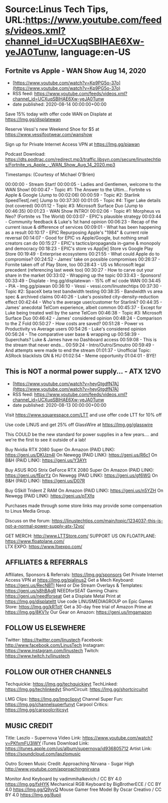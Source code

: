 # Source:Linus Tech Tips, URL:https://www.youtube.com/feeds/videos.xml?channel_id=UCXuqSBlHAE6Xw-yeJA0Tunw, language:en-US

## Fortnite vs Apple - WAN Show Aug 14, 2020
 - [https://www.youtube.com/watch?v=Kp9PG5o-37o](https://www.youtube.com/watch?v=Kp9PG5o-37o)
 - RSS feed: https://www.youtube.com/feeds/videos.xml?channel_id=UCXuqSBlHAE6Xw-yeJA0Tunw
 - date published: 2020-08-14 00:00:00+00:00

Save 15% today with offer code WAN on Displate at https://lmg.gg/displatewan

Reserve Vessi's new Weekend Shoe for $5 at https://www.vessifootwear.com/wanshow

Sign up for Private Internet Access VPN at https://lmg.gg/piawan

Podcast Download: https://dts.podtrac.com/redirect.mp3/traffic.libsyn.com/secure/linustechtips/Fortnite_vs_Apple_-_WAN_Show_Aug_14_2020.mp3

Timestamps: (Courtesy of Michael O'Brien)

00:00:00 - Stream Start!
00:00:05 - Ladies and Gentlemen, welcome to the WAN Show!
 00:00:47 - Topic #1: The Answer to the Ultim... Fortnite vs Apple & Google (Jump to 00:02:06)
 00:00:59 - Topic #2: Starlink SpeedTest[.net] (Jump to 00:37:30)
 00:01:05 - Topic #4: Tiger Lake details (not covered)
 00:01:12 - Topic #3: Microsoft Surface Duo (Jump to 00:46:35)
00:01:23 - WAN Show INTRO!
00:02:06 - Topic #1: Morpheus vs Neo? (Fortnite vs The World)
 00:03:07 - EPIC's plausible strategy
 00:03:44 - Community feedback & Luke's 1st hand opinion
 00:06:23 - Recap of the current issue & difference of services
 00:09:01 - What has been happening as a result
 00:10:17 - EPIC Repurposing Apple's "1984" & current role reversal
 00:14:07 - Good for EPIC vs Apple/Google, but nothing small creators can do
 00:15:27 - EPIC's tactics/propaganda in-game & monopoly and democracy
 00:18:23 - EPIC's store vs App[le] Store vs Google Play Store
 00:19:49 - Enterprise ecosystems
 00:21:55 - What could Apple do to compromise?
 00:24:52 - James' take on possible compromises
 00:26:37 - Fornite taken off of Play Store, too
 00:28:43 - US vs Microsoft legal precedent (referencing last week too)
 00:30:27 - How to carve out your share in the market
 00:33:02 - Wrapping up the topic
00:33:43 - Sponsors!
 00:33:49 - Displate - lmg.gg/displatewan - 15% off w/ code WAN
 00:34:45 - PIA - lmg.gg/piawan
 00:36:10 - Vessi - vessi.com/linustechtips
00:37:30 - Topic #2: SpaceX beta test bandwidth testing
 00:38:35 - Bandwidth vs area spec & archived claims
 00:40:26 - Luke's posisited city-density-reduction effect
 00:42:44 - Who's the average user/customer for Starlink?
 00:44:35 - James' anecdotal TelCom experience, albeit common
 00:45:37 - Except for Luke being treated well by the same TelCom
00:46:38 - Topic #3: Microsoft Surface Duo
 00:46:42 - James' considered opinion
 00:48:24 - Comparison to the Z Fold
 00:50:27 - How costs are saved?
 00:51:28 - Power vs Productivity vs Average users
 00:54:26 - Luke's considered opinion
 00:56:24 - The comparative user base & wrapping up
00:58:39 - Superchats? Luke & James have no Dashboard access
 00:59:08 - This is the stream that never ends...
00:59:24 - Intro/Outro/Smoutro
 00:59:49 - And attempts were made to end the stream
01:01:37 - Unofficial Topic: ASRock blacklists GN & HU
01:02:54 - Meme opportunity
01:04:01 - BYE!

## This is NOT a normal power supply... - ATX 12VO
 - [https://www.youtube.com/watch?v=heyGtgdfN7A](https://www.youtube.com/watch?v=heyGtgdfN7A)
 - RSS feed: https://www.youtube.com/feeds/videos.xml?channel_id=UCXuqSBlHAE6Xw-yeJA0Tunw
 - date published: 2020-08-13 00:00:00+00:00

Visit https://www.squarespace.com/LTT and use offer code LTT for 10% off

Use code LINUS and get 25% off GlassWire at https://lmg.gg/glasswire

This COULD be the new standard for power supplies in a few years.... and we're the first to see it outside of a lab!

Buy Nvidia RTX 2080 Super
On Amazon (PAID LINK): https://geni.us/DKUzn4l
On Newegg (PAID LINK): https://geni.us/R6c1
On B&H (PAID LINK): https://geni.us/Y3AYt

Buy ASUS ROG Strix GeForce RTX 2080 Super
On Amazon (PAID LINK): https://geni.us/fEprYz
On Newegg (PAID LINK): https://geni.us/gf6WG
On B&H (PAID LINK): https://geni.us/D07R

Buy GSkill Trident Z RAM
On Amazon (PAID LINK): https://geni.us/n5YZH
On Newegg (PAID LINK): https://geni.us/pTXfq

Purchases made through some store links may provide some compensation to Linus Media Group.

Discuss on the forum: https://linustechtips.com/main/topic/1234037-this-is-not-a-normal-power-supply-atx-12vo/


GET MERCH: http://www.LTTStore.com/
SUPPORT US ON FLOATPLANE: https://www.floatplane.com/  
LTX EXPO: https://www.ltxexpo.com/   

AFFILIATES & REFERRALS
---------------------------------------------------
Affiliates, Sponsors & Referrals: https://lmg.gg/sponsors
Get Private Internet Access VPN at https://lmg.gg/pialinus2
Get a Mech Keyboard: https://geni.us/RecNBTI
Nerd or Die Stream Overlays & Templates: https://geni.us/s8hBAgR
NEEDforSEAT Gaming Chairs: https://geni.us/needforseat
Get a Displate Metal Print at https://lmg.gg/displateltt
Use code LINUSMEDIAGROUP on Epic Games Store: https://lmg.gg/kRTpY
Get a 30-day free trial of Amazon Prime at https://lmg.gg/8KV1v
Our Gear on Amazon: https://geni.us/lmgamazon
 
FOLLOW US ELSEWHERE
---------------------------------------------------  
Twitter: https://twitter.com/linustech
Facebook: http://www.facebook.com/LinusTech
Instagram: https://www.instagram.com/linustech
Twitch: https://www.twitch.tv/linustech

FOLLOW OUR OTHER CHANNELS
---------------------------------------------------  
Techquickie: https://lmg.gg/techquickieyt
TechLinked: https://lmg.gg/techlinkedyt
ShortCircuit: https://lmg.gg/shortcircuityt

LMG Clips: https://lmg.gg/lmgclipsyt
Channel Super Fun: https://lmg.gg/channelsuperfunyt
Carpool Critics: https://lmg.gg/carpoolcriticsyt

MUSIC CREDIT
---------------------------------------------------  
Title: Laszlo - Supernova
Video Link: https://www.youtube.com/watch?v=PKfxmFU3lWY
iTunes Download Link: https://itunes.apple.com/us/album/supernova/id936805712
Artist Link: https://soundcloud.com/laszlomusic

Outro Screen Music Credit: Approaching Nirvana - Sugar High http://www.youtube.com/approachingnirvana

Monitor And Keyboard by vadimmihalkevich / CC BY 4.0 https://lmg.gg/fxHYK 
Mechanical RGB Keyboard by BigBrotherECE / CC BY 4.0 https://lmg.gg/Q9yyQ 
Mouse Gamer free Model By Oscar Creativo / CC BY 4.0 https://lmg.gg/8upii

